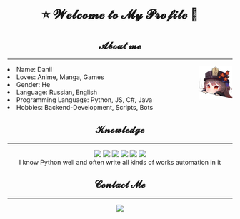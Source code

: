 <body>
    <div style="text-align: center;">
        <h1>
            ⭐ 𝓦𝓮𝓵𝓬𝓸𝓶𝓮 𝓽𝓸 𝓜𝔂 𝓟𝓻𝓸𝓯𝓲𝓵𝓮 🍪
        </h1>
    </div>
    <div style="text-align: center;">
        <h2>
            𝓐𝓫𝓸𝓾𝓽 𝓶𝓮
        </h2>
        <hr>
            <img src="https://github.com/MoLineTy19/MoLineTy19/blob/main/assets/hu-tao.jpg?raw=true" width="15%" align="right" style="transform: scaleX(-1);">
            <div style="text-align: left;">
                <li>
                    Name: Danil
                </li>
                <li>
                    Loves: Anime, Manga, Games
                </li>
                <li>
                    Gender: He
                </li>
                <li>
                    Language: Russian, English
                </li>
                <li>
                    Programming Language: Python, JS, C#, Java
                </li>
                <li>
                    Hobbies: Backend-Development, Scripts, Bots
                </li>
        </div>
    </div>
    <div style="text-align: center;">
        <h2>
            𝓚𝓷𝓸𝔀𝓵𝓮𝓭𝓰𝓮
        </h2>
        <hr>
        <img src="https://img.shields.io/badge/GIT-E44C30?style=for-the-badge&logo=git&logoColor=white">
        <img src="https://img.shields.io/badge/Python-FFD43B?style=for-the-badge&logo=python&logoColor=blue">
        <img src="https://img.shields.io/badge/Node%20js-339933?style=for-the-badge&logo=nodedotjs&logoColor=white">
        <img src="https://img.shields.io/badge/PyCharm-000000.svg?&style=for-the-badge&logo=PyCharm&logoColor=white">
        <img src="https://img.shields.io/badge/WebStorm-000000?style=for-the-badge&logo=WebStorm&logoColor=white">
        <img src="https://img.shields.io/badge/PostgreSQL-316192?style=for-the-badge&logo=postgresql&logoColor=white">
        <div>
            I know Python well and often write all kinds of works automation in it
        </div>
    </div>
    <div style="text-align: center;">
        <h2>
         𝓒𝓸𝓷𝓽𝓪𝓬𝓽 𝓜𝓮
        </h2>
        <hr>
        <a href="https://t.me/im_so_good"><img src="https://img.shields.io/badge/Telegram-2CA5E0?style=for-the-badge&logo=telegram&logoColor=white"></a>
    </div>
</body>
